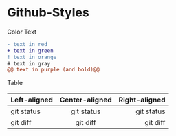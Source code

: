 # Github-Styles

Color Text 

```diff
- text in red
+ text in green
! text in orange
# text in gray
@@ text in purple (and bold)@@
```
Table 

| Left-aligned | Center-aligned | Right-aligned |
| :---         |     :---:      |          ---: |
| git status   | git status     | git status    |
| git diff     | git diff       | git diff      |
